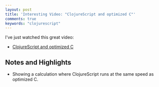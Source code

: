 ```yaml
---
layout: post
title: 'Interesting Video: "ClojureScript and optimized C"'
comments: true
keywords: "clojurescript"
---
```


I've just watched this great video:

- [ClojureScript and optimized C](https://www.youtube.com/watch?v=LopU-kMpe8I)

## Notes and Highlights

- Showing a calculation where ClojureScript runs at the same speed as optimized C.


